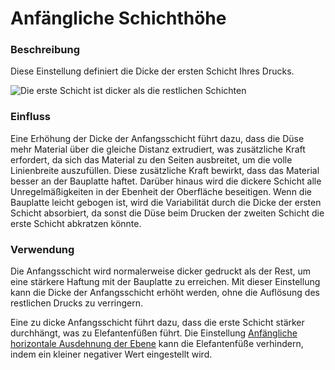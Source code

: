 Anfängliche Schichthöhe
====
### **Beschreibung**
Diese Einstellung definiert die Dicke der ersten Schicht Ihres Drucks.

![Die erste Schicht ist dicker als die restlichen Schichten](../images/layer_height_0.png)

### **Einfluss**
Eine Erhöhung der Dicke der Anfangsschicht führt dazu, dass die Düse mehr Material über die gleiche Distanz extrudiert, was zusätzliche Kraft erfordert, da sich das Material zu den Seiten ausbreitet, um die volle Linienbreite auszufüllen. Diese zusätzliche Kraft bewirkt, dass das Material besser an der Bauplatte haftet. Darüber hinaus wird die dickere Schicht alle Unregelmäßigkeiten in der Ebenheit der Oberfläche beseitigen. Wenn die Bauplatte leicht gebogen ist, wird die Variabilität durch die Dicke der ersten Schicht absorbiert, da sonst die Düse beim Drucken der zweiten Schicht die erste Schicht abkratzen könnte.

### **Verwendung**
Die Anfangsschicht wird normalerweise dicker gedruckt als der Rest, um eine stärkere Haftung mit der Bauplatte zu erreichen. Mit dieser Einstellung kann die Dicke der Anfangsschicht erhöht werden, ohne die Auflösung des restlichen Drucks zu verringern.

Eine zu dicke Anfangsschicht führt dazu, dass die erste Schicht stärker durchhängt, was zu Elefantenfüßen führt. Die Einstellung [Anfängliche horizontale Ausdehnung der Ebene](../shell/xy_offset_layer_0.md) kann die Elefantenfüße verhindern, indem ein kleiner negativer Wert eingestellt wird.